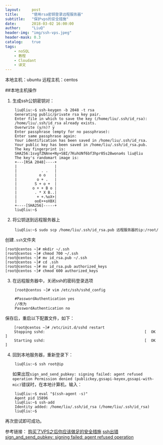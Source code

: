 ```yaml
---
layout:     post
title:      "使用rsa密钥登录远程服务器"
subtitle:   "保护vps的安全措施"
date:       2018-03-02 16:00:00
author:     "LiuQ"
header-img: "img/ssh-vps.jpeg"
header-mask: 0.3
catalog:    true
tags:
    - noSQL
    - 教程
    - Cloudant
    - 译文
---
```



 
本地主机：ubuntu
远程主机：centos

##本地主机操作

1. 生成ssh公钥密钥对：
	
		liu@liu:~$ ssh-keygen -b 2048 -t rsa
		Generating public/private rsa key pair.
		Enter file in which to save the key (/home/liu/.ssh/id_rsa): 
		/home/liu/.ssh/id_rsa already exists.
 		Overwrite (y/n)? y
		Enter passphrase (empty for no passphrase): 
		Enter same passphrase again: 
		Your identification has been saved in /home/liu/.ssh/id_rsa.
		Your public key has been saved in /home/liu/.ssh/id_rsa.pub.
		The key fingerprint is:
		SHA256:1svgfZNAne+Ny+SBI/7KuhUNf6bf3hpr05s28wona4s liu@liu
		The key's randomart image is:
		+---[RSA 2048]----+
		|                 |
		|           . .   |
		|          o o    |
		|         o + .   |
		|        S + o +  |
		|       o + + B o |
		|        . * X B..|
		|         + +.%oX+|
		|        ooE++oXBX|
		+----[SHA256]-----+
		liu@liu:~$ 
		

2. 将公钥送到远程服务器上
	
		liu@liu:~$ sudo scp /home/liu/.ssh/id_rsa.pub 远程服务器的ip:/root/
	
创建`.ssh`文件夹
	
	
	[root@centos ~]# mkdir ~/.ssh 
	[root@centos ~]# chmod 700 ~/.ssh
	[root@centos ~]# mv id_rsa.pub ~/.ssh
	[root@centos ~]# cd .ssh
	[root@centos ~]# mv id_rsa.pub authorized_keys
	[root@centos ~]# chmod 600 authorized_keys

3. 在远程服务器中，关闭ssh的密码登录选项


		[root@centos ~]# vim /etc/ssh/sshd_config 
	
		#PasswordAuthentication yes
		//改为
		PasswordAuthentication no
保存后，重启以下配置文件，如下：

		[root@centos ~]# /etc/init.d/sshd restart
		Stopping sshd:                                             [  OK  ]
		Starting sshd:                                             [  OK  ]
		
4. 回到本地服务器，重新登录下：

		liu@liu:~$ ssh root@ip
		
	如果出现`sign_and_send_pubkey: signing failed: agent refused operation Permission denied (publickey,gssapi-keyex,gssapi-with-mic)`错误时，在本地计算机，输入：
	
		liu@liu:~$ eval "$(ssh-agent -s)"
		Agent pid 15896
		liu@liu:~$ ssh-add
		Identity added: /home/liu/.ssh/id_rsa (/home/liu/.ssh/id_rsa)
		liu@liu:~$ 
再次尝试即可成功。


 参考链接：
 [购买了VPS之后你应该做足的安全措施](https://www.logcg.com/archives/884.html) 
 [ssh出错 sign_and_send_pubkey: signing failed: agent refused operation](https://chchc.me/2016/05/26/ssh%E5%87%BA%E9%94%99-sign-and-send-pubkey-signing-failed-agent-refused-operation/) 
 